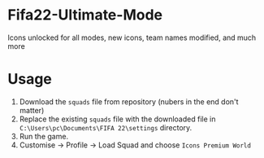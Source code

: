 # Fifa22-Ultimate-Mode
Icons unlocked for all modes, new icons, team names modified, and much more

# Usage
1. Download the `squads` file from repository (nubers in the end don't matter)
2. Replace the existing `squads` file with the downloaded file in `C:\Users\pc\Documents\FIFA 22\settings` directory.
3. Run the game.
4. Customise -> Profile -> Load Squad and choose `Icons Premium World`
